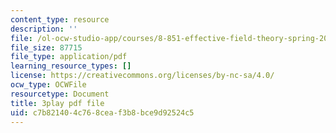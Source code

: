 ```yaml
---
content_type: resource
description: ''
file: /ol-ocw-studio-app/courses/8-851-effective-field-theory-spring-2013/c7b821404c768ceaf3b8bce9d92524c5_WtOJN2TCD6o.pdf
file_size: 87715
file_type: application/pdf
learning_resource_types: []
license: https://creativecommons.org/licenses/by-nc-sa/4.0/
ocw_type: OCWFile
resourcetype: Document
title: 3play pdf file
uid: c7b82140-4c76-8cea-f3b8-bce9d92524c5
---
```

